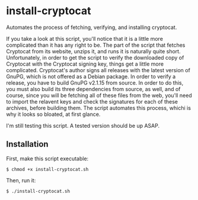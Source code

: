# install-cryptocat

Automates the process of fetching, verifying, and installing cryptocat.

If you take a look at this script, you'll notice that it is a little more complicated than it has any right to be. The part of the script that fetches Cryptocat from its website, unzips it, and runs it is naturally quite short. Unfortunately, in order to get the script to verify the downloaded copy of Cryptocat with the Cryptocat signing key, things get a little more complicated. Cryptocat's author signs all releases with the latest version of GnuPG, which is not offered as a Debian package. In order to verify a release, you have to build GnuPG v2.1.15 from source. In order to do this, you must also build its three dependencies from source, as well, and of course, since you will be fetching all of these files from the web, you'll need to import the relavent keys and check the signatures for each of these archives, before building them. The script automates this process, whichi is why it looks so bloated, at first glance.

I'm still testing this script. A tested version should be up ASAP.

## Installation

First, make this script executable:

`$ chmod +x install-cryptocat.sh`

Then, run it:

`$ ./install-cryptocat.sh`
